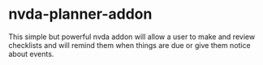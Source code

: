 # nvda-planner-addon
This simple but powerful nvda addon will allow a user to make and review checklists and will remind them when things are due or give them notice about events. 
